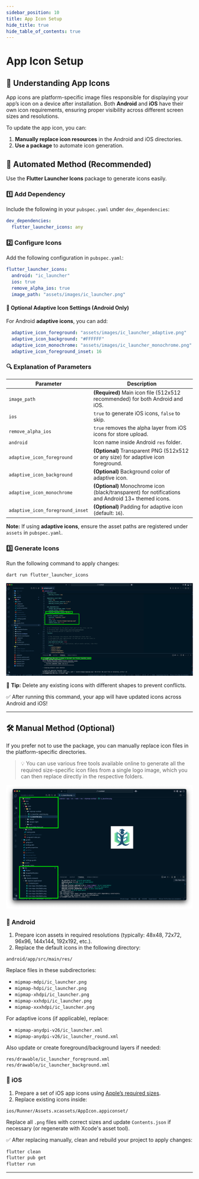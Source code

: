 ```yaml
---
sidebar_position: 10
title: App Icon Setup
hide_title: true
hide_table_of_contents: true
---
```


# App Icon Setup

## 📌 Understanding App Icons

App icons are platform-specific image files responsible for displaying your app’s icon on a device after installation. Both **Android** and **iOS** have their own icon requirements, ensuring proper visibility across different screen sizes and resolutions.

To update the app icon, you can:
1. **Manually replace icon resources** in the Android and iOS directories.
2. **Use a package** to automate icon generation.

## 🔧 Automated Method (Recommended)

Use the **Flutter Launcher Icons** package to generate icons easily.

### 1️⃣ Add Dependency

Include the following in your `pubspec.yaml` under `dev_dependencies`:

```yaml
dev_dependencies:
  flutter_launcher_icons: any
```

### 2️⃣ Configure Icons

Add the following configuration in `pubspec.yaml`:

```yaml
flutter_launcher_icons:
  android: "ic_launcher"
  ios: true
  remove_alpha_ios: true
  image_path: "assets/images/ic_launcher.png"
```

#### 🔹 Optional Adaptive Icon Settings (Android Only)
For Android **adaptive icons**, you can add:

```yaml
  adaptive_icon_foreground: "assets/images/ic_launcher_adaptive.png"
  adaptive_icon_background: "#FFFFFF"
  adaptive_icon_monochrome: "assets/images/ic_launcher_monochrome.png"
  adaptive_icon_foreground_inset: 16
```

### 🔍 Explanation of Parameters

| Parameter | Description |
|-----------|-------------|
| `image_path` | **(Required)** Main icon file (512x512 recommended) for both Android and iOS. |
| `ios` | `true` to generate iOS icons, `false` to skip. |
| `remove_alpha_ios` | `true` removes the alpha layer from iOS icons for store upload. |
| `android` | Icon name inside Android `res` folder. |
| `adaptive_icon_foreground` | **(Optional)** Transparent PNG (512x512 or any size) for adaptive icon foreground. |
| `adaptive_icon_background` | **(Optional)** Background color of adaptive icon. |
| `adaptive_icon_monochrome` | **(Optional)** Monochrome icon (black/transparent) for notifications and Android 13+ themed icons. |
| `adaptive_icon_foreground_inset` | **(Optional)** Padding for adaptive icon (default: `16`). |

**Note:** If using **adaptive icons**, ensure the asset paths are registered under `assets` in `pubspec.yaml`.

### 3️⃣ Generate Icons

Run the following command to apply changes:

```sh
dart run flutter_launcher_icons
```

![appicon](../../static/img/appicon/appicon1.png)

🔹 **Tip:** Delete any existing icons with different shapes to prevent conflicts.

✅ After running this command, your app will have updated icons across Android and iOS!

---

## 🛠️ Manual Method (Optional)

If you prefer not to use the package, you can manually replace icon files in the platform-specific directories.

> 💡 You can use various free tools available online to generate all the required size-specific icon files from a single logo image, which you can then replace directly in the respective folders.

![appicon](../../static/img/appicon/appicon2.png)

### 📱 Android

1. Prepare icon assets in required resolutions (typically: 48x48, 72x72, 96x96, 144x144, 192x192, etc.).
2. Replace the default icons in the following directory:

```
android/app/src/main/res/
```

Replace files in these subdirectories:

- `mipmap-mdpi/ic_launcher.png`
- `mipmap-hdpi/ic_launcher.png`
- `mipmap-xhdpi/ic_launcher.png`
- `mipmap-xxhdpi/ic_launcher.png`
- `mipmap-xxxhdpi/ic_launcher.png`

For adaptive icons (if applicable), replace:

- `mipmap-anydpi-v26/ic_launcher.xml`
- `mipmap-anydpi-v26/ic_launcher_round.xml`

Also update or create foreground/background layers if needed:

```
res/drawable/ic_launcher_foreground.xml
res/drawable/ic_launcher_background.xml
```

### 🍏 iOS

1. Prepare a set of iOS app icons using [Apple’s required sizes](https://developer.apple.com/design/human-interface-guidelines/ios/icons-and-images/app-icon/).
2. Replace existing icons inside:

```
ios/Runner/Assets.xcassets/AppIcon.appiconset/
```

Replace all `.png` files with correct sizes and update `Contents.json` if necessary (or regenerate with Xcode's asset tool).

✅ After replacing manually, clean and rebuild your project to apply changes:

```sh
flutter clean
flutter pub get
flutter run
```

---